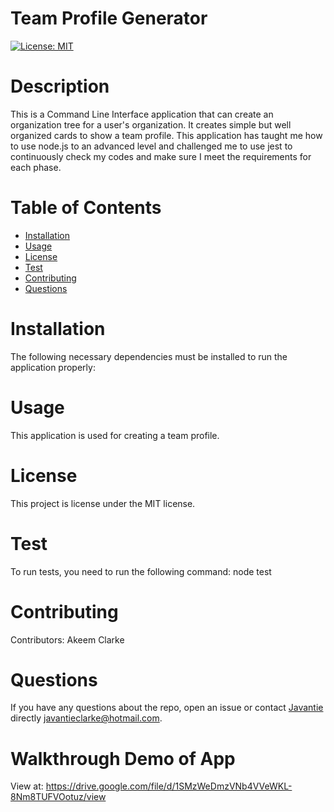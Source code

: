 
# Team Profile Generator
[![License: MIT](https://img.shields.io/badge/License-MIT-yellow.svg)](https://opensource.org/licenses/MIT)
# Description
This is a Command Line Interface application that can create an organization tree for a user's organization. It creates simple but well organized cards to show a team profile. This application has taught me how to use node.js to an advanced level and challenged me to use jest to continuously check my codes and make sure I meet the requirements for each phase.
# Table of Contents 
* [Installation](#installation)
* [Usage](#usage)
* [License](#license)
* [Test](#test)
* [Contributing](#contributing)
* [Questions](#questions)
# Installation
The following necessary dependencies must be installed to run the application properly:
# Usage
​This application is used for creating a team profile.
# License
  This project is license under the  MIT license.
# Test
To run tests, you need to run the following command: node test
# Contributing
​Contributors: Akeem Clarke
# Questions
If you have any questions about the repo, open an issue or contact [Javantie](https://github.com/Javantie) directly [javantieclarke@hotmail.com](mailto:javantieclarke@hotmail.com).
# Walkthrough Demo of App
View at:  https://drive.google.com/file/d/1SMzWeDmzVNb4VVeWKL-8Nm8TUFVOotuz/view 
